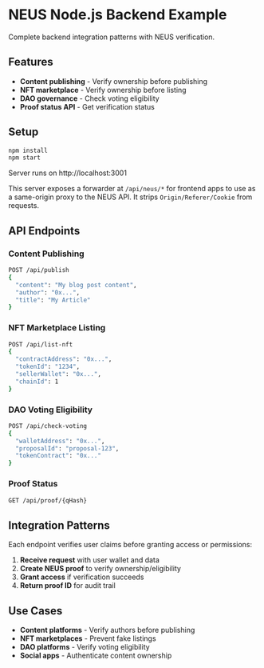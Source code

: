# NEUS Node.js Backend Example

Complete backend integration patterns with NEUS verification.

## Features

- **Content publishing** - Verify ownership before publishing
- **NFT marketplace** - Verify ownership before listing
- **DAO governance** - Check voting eligibility
- **Proof status API** - Get verification status

## Setup

```bash
npm install
npm start
```

Server runs on http://localhost:3001

This server exposes a forwarder at `/api/neus/*` for frontend apps to use as a same-origin proxy to the NEUS API. It strips `Origin/Referer/Cookie` from requests.

## API Endpoints

### Content Publishing
```bash
POST /api/publish
{
  "content": "My blog post content",
  "author": "0x...",
  "title": "My Article"
}
```

### NFT Marketplace Listing
```bash
POST /api/list-nft
{
  "contractAddress": "0x...",
  "tokenId": "1234", 
  "sellerWallet": "0x...",
  "chainId": 1
}
```

### DAO Voting Eligibility
```bash
POST /api/check-voting
{
  "walletAddress": "0x...",
  "proposalId": "proposal-123",
  "tokenContract": "0x..."
}
```

### Proof Status
```bash
GET /api/proof/{qHash}
```

## Integration Patterns

Each endpoint verifies user claims before granting access or permissions:

1. **Receive request** with user wallet and data
2. **Create NEUS proof** to verify ownership/eligibility
3. **Grant access** if verification succeeds
4. **Return proof ID** for audit trail

## Use Cases

- **Content platforms** - Verify authors before publishing
- **NFT marketplaces** - Prevent fake listings
- **DAO platforms** - Verify voting eligibility
- **Social apps** - Authenticate content ownership
